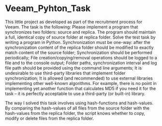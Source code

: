 # Veeam_Pyhton_Task
This little project as developed as part of the recruitment process for Veeam. 
The task is the following:
  Please implement a program that synchronizes two folders: source and replica. The program should maintain a full, identical copy of source folder at replica folder. Solve the test task by writing a program in Python.
  Synchronization must be one-way: after the synchronization content of the replica folder should be modified to exactly match content of the source folder;
  Synchronization should be performed periodically;
  File creation/copying/removal operations should be logged to a file and to the console output;
  Folder paths, synchronization interval and log file path should be provided using the command line arguments;
  It is undesirable to use third-party libraries that implement folder synchronization;
  It is allowed (and recommended) to use external libraries implementing other well-known algorithms. For example, there is no point in implementing yet
  another function that calculates MD5 if you need it for the task – it is perfectly acceptable to use a third-party (or built-in) library.

The way I solved this task involves using hash-functions and hash-values. By comparing the hash-values of all files from the source folder with the hash-values from the replica folder,
the script knows whether to copy, modify or delete files from the replica folder.
